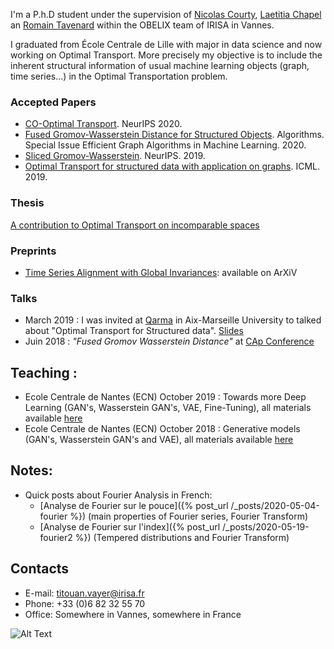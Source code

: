I'm a P.h.D student under the supervision of [Nicolas Courty](http://people.irisa.fr/Nicolas.Courty/), [Laetitia Chapel](http://people.irisa.fr/Laetitia.Chapel/) an [Romain Tavenard](http://rtavenar.github.io/research/bio.html) within the OBELIX team of IRISA in Vannes. 

I graduated from École Centrale de Lille with major in data science and now working on Optimal Transport. More precisely my objective is to include the inherent structural information of usual machine learning objects (graph, time series...) in the Optimal Transportation problem.

### Accepted Papers
- [CO-Optimal Transport](https://arxiv.org/abs/2002.03731). NeurIPS 2020.
- [Fused Gromov-Wasserstein Distance for Structured Objects](https://www.mdpi.com/1999-4893/13/9/212). Algorithms. Special Issue Efficient Graph Algorithms in Machine Learning. 2020.
- [Sliced Gromov-Wasserstein](https://papers.nips.cc/paper/9615-sliced-gromov-wasserstein). NeurIPS. 2019.
- [Optimal Transport for structured data with application on graphs](http://proceedings.mlr.press/v97/titouan19a.html). ICML. 2019.

### Thesis
[A contribution to Optimal Transport on incomparable spaces](https://arxiv.org/abs/2011.04447)

### Preprints
- [Time Series Alignment with Global Invariances](https://arxiv.org/abs/2002.03848): available on ArXiV

### Talks 
- March 2019 : I was invited at [Qarma](https://qarma.lis-lab.fr/) in Aix-Marseille University to talked about "Optimal Transport for Structured data". [Slides](/materials/Titouan_Marseille_2019.pdf)
- Juin 2018 : *"Fused Gromov Wasserstein Distance"* at [CAp Conference](http://cap2018.litislab.fr/)

## Teaching :
- Ecole Centrale de Nantes (ECN) October 2019 : Towards more Deep Learning (GAN's, Wasserstein GAN's, VAE, Fine-Tuning), all materials available [here](https://github.com/tvayer/tvayer.github.io/tree/master/cours/deep_ecn_2019) 
- Ecole Centrale de Nantes (ECN) October 2018 : Generative models (GAN's, Wasserstein GAN's and VAE), all materials available [here](https://github.com/tvayer/tvayer.github.io/tree/master/cours/deep_ecn_2018) 

## Notes:
- Quick posts about Fourier Analysis in French: 
	- [Analyse de Fourier sur le pouce]({% post_url /_posts/2020-05-04-fourier %}) (main properties of Fourier series, Fourier Transform)
	- [Analyse de Fourier sur l'index]({% post_url /_posts/2020-05-19-fourier2 %}) (Tempered distributions and Fourier Transform)


## Contacts

- E-mail: titouan.vayer@irisa.fr
- Phone: +33 (0)6 82 32 55 70
- Office: Somewhere in Vannes, somewhere in France

![Alt Text](/materials/mouette.gif)
